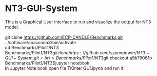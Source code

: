 # NT3-GUI-System
This is a Graphical User Interface to run and visualize the output for NT3 model.  
<br />git clone https://github.com/ECP-CANDLE/Benchmarks.git
<br />. /software/anaconda3/bin/activate
<br />cd Benchmarks/Pilot1/NT3
<br />Benchmarks/Pilot1/NT3$git clone https://github.com/szuananwar/NT3-GUI-System.git
<br />Benchmarks/Pilot1/NT3$git checkout a9b79061b
<br />Benchmarks/Pilot1/NT3$jupyter notebook
<br />In Jupyter Note book open file TKinter GUI.ipynb and run it
